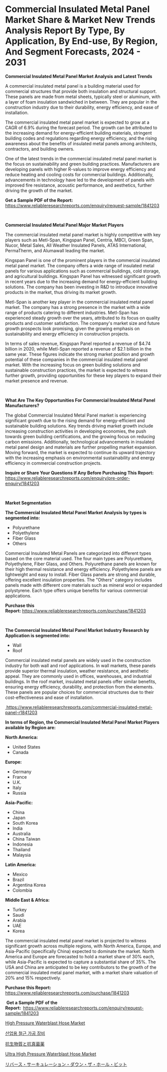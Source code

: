 <p><h1>Commercial Insulated Metal Panel Market Share & Market New Trends Analysis Report By Type, By Application, By End-use, By Region, And Segment Forecasts, 2024 - 2031</h1></p><p><strong>Commercial Insulated Metal Panel Market Analysis and Latest Trends</strong></p>
<p><p>A commercial insulated metal panel is a building material used for commercial structures that provide both insulation and structural support. These panels are made from metal sheets, typically steel or aluminum, with a layer of foam insulation sandwiched in between. They are popular in the construction industry due to their durability, energy efficiency, and ease of installation.</p><p>The commercial insulated metal panel market is expected to grow at a CAGR of 6.9% during the forecast period. The growth can be attributed to the increasing demand for energy-efficient building materials, stringent building codes and regulations regarding energy efficiency, and the rising awareness about the benefits of insulated metal panels among architects, contractors, and building owners.</p><p>One of the latest trends in the commercial insulated metal panel market is the focus on sustainability and green building practices. Manufacturers are developing panels with higher R-values to improve energy efficiency and reduce heating and cooling costs for commercial buildings. Additionally, advancements in technology have led to the development of panels with improved fire resistance, acoustic performance, and aesthetics, further driving the growth of the market.</p></p>
<p><strong>Get a Sample PDF of the Report:&nbsp;</strong> <a href="https://www.reliableresearchreports.com/enquiry/request-sample/1841203">https://www.reliableresearchreports.com/enquiry/request-sample/1841203</a></p>
<p>&nbsp;</p>
<p><strong>Commercial Insulated Metal Panel Major Market Players</strong></p>
<p><p>The commercial insulated metal panel market is highly competitive with key players such as Metl-Span, Kingspan Panel, Centria, MBCI, Green Span, Nucor, Metal Sales, All Weather Insulated Panels, ATAS International, PermaTherm, and Alumawall leading the market.</p><p>Kingspan Panel is one of the prominent players in the commercial insulated metal panel market. The company offers a wide range of insulated metal panels for various applications such as commercial buildings, cold storage, and agricultural buildings. Kingspan Panel has witnessed significant growth in recent years due to the increasing demand for energy-efficient building solutions. The company has been investing in R&D to introduce innovative products in the market, thus driving its market growth.</p><p>Metl-Span is another key player in the commercial insulated metal panel market. The company has a strong presence in the market with a wide range of products catering to different industries. Metl-Span has experienced steady growth over the years, attributed to its focus on quality products and customer satisfaction. The company's market size and future growth prospects look promising, given the growing emphasis on sustainability and energy efficiency in construction projects.</p><p>In terms of sales revenue, Kingspan Panel reported a revenue of $4.74 billion in 2020, while Metl-Span reported a revenue of $2.1 billion in the same year. These figures indicate the strong market position and growth potential of these companies in the commercial insulated metal panel market. With the increasing focus on green building solutions and sustainable construction practices, the market is expected to witness further growth, providing opportunities for these key players to expand their market presence and revenue.</p></p>
<p>&nbsp;</p>
<p><strong>What Are The Key Opportunities For Commercial Insulated Metal Panel Manufacturers?</strong></p>
<p><p>The global Commercial Insulated Metal Panel market is experiencing significant growth due to the rising demand for energy-efficient and sustainable building solutions. Key trends driving market growth include increasing construction activities in developing economies, the push towards green building certifications, and the growing focus on reducing carbon emissions. Additionally, technological advancements in insulated metal panel design and materials are further propelling market expansion. Moving forward, the market is expected to continue its upward trajectory with the increasing emphasis on environmental sustainability and energy efficiency in commercial construction projects.</p></p>
<p><strong>Inquire or Share Your Questions If Any Before Purchasing This Report:</strong> <a href="https://www.reliableresearchreports.com/enquiry/pre-order-enquiry/1841203">https://www.reliableresearchreports.com/enquiry/pre-order-enquiry/1841203</a></p>
<p>&nbsp;</p>
<p><strong>Market Segmentation</strong></p>
<p><strong>The Commercial Insulated Metal Panel Market Analysis by types is segmented into:</strong></p>
<p><ul><li>Polyurethane</li><li>Polyethylene</li><li>Fiber Glass</li><li>Others</li></ul></p>
<p><p>Commercial Insulated Metal Panels are categorized into different types based on the core material used. The four main types are Polyurethane, Polyethylene, Fiber Glass, and Others. Polyurethane panels are known for their high thermal resistance and energy efficiency. Polyethylene panels are lightweight and easy to install. Fiber Glass panels are strong and durable, offering excellent insulation properties. The "Others" category includes panels made with different core materials such as mineral wool or expanded polystyrene. Each type offers unique benefits for various commercial applications.</p></p>
<p><strong>Purchase this Report:&nbsp;</strong><a href="https://www.reliableresearchreports.com/purchase/1841203">https://www.reliableresearchreports.com/purchase/1841203</a></p>
<p>&nbsp;</p>
<p><strong>The Commercial Insulated Metal Panel Market Industry Research by Application is segmented into:</strong></p>
<p><ul><li>Wall</li><li>Roof</li></ul></p>
<p><p>Commercial insulated metal panels are widely used in the construction industry for both wall and roof applications. In wall markets, these panels provide superior thermal insulation, weather resistance, and aesthetic appeal. They are commonly used in offices, warehouses, and industrial buildings. In the roof market, insulated metal panels offer similar benefits, ensuring energy efficiency, durability, and protection from the elements. These panels are popular choices for commercial structures due to their cost-effectiveness and ease of installation.</p></p>
<p><a href="https://www.reliableresearchreports.com/commercial-insulated-metal-panel-r1841203">&nbsp;https://www.reliableresearchreports.com/commercial-insulated-metal-panel-r1841203</a></p>
<p><strong>In terms of Region, the Commercial Insulated Metal Panel Market Players available by Region are:</strong></p>
<p>
    <p> <strong> North America: </strong>
        <ul>
            <li>United States</li>
            <li>Canada</li>
        </ul>
        </p> 
    <p> <strong> Europe: </strong>
        <ul>
            <li>Germany</li>
            <li>France</li>
            <li>U.K.</li>
            <li>Italy</li>
            <li>Russia</li>
        </ul>
        </p> 
    <p> <strong> Asia-Pacific: </strong>
        <ul>
            <li>China</li>
            <li>Japan</li>
            <li>South Korea</li>
            <li>India</li>
            <li>Australia</li>
            <li>China Taiwan</li>
            <li>Indonesia</li>
            <li>Thailand</li>
            <li>Malaysia</li>
        </ul>
        </p> 
    <p> <strong> Latin America: </strong>
        <ul>
            <li>Mexico</li>
            <li>Brazil</li>
            <li>Argentina Korea</li>
            <li>Colombia</li>
        </ul>
        </p> 
    <p> <strong> Middle East & Africa: </strong>
        <ul>
            <li>Turkey</li>
            <li>Saudi</li>
            <li>Arabia</li>
            <li>UAE</li>
            <li>Korea</li>
        </ul>
    </p>
    </p>
<p><p>The commercial insulated metal panel market is projected to witness significant growth across multiple regions, with North America, Europe, and Asia-Pacific (specifically China) expected to dominate the market. North America and Europe are forecasted to hold a market share of 30% each, while Asia-Pacific is expected to capture a substantial share of 35%. The USA and China are anticipated to be key contributors to the growth of the commercial insulated metal panel market, with a market share valuation of 20% and 15% respectively.</p></p>
<p><strong>Purchase this Report: </strong><a href="https://www.reliableresearchreports.com/purchase/1841203">https://www.reliableresearchreports.com/purchase/1841203</a></p>
<p>&nbsp;<strong>Get a Sample PDF of the Report:&nbsp;&nbsp;</strong><a href="https://www.reliableresearchreports.com/enquiry/request-sample/1841203">https://www.reliableresearchreports.com/enquiry/request-sample/1841203</a></p>
<p><strong></strong></p>
<p><p><a href="https://github.com/mabutironaldo/Market-Research-Report-List-5/blob/main/high-pressure-waterblast-hose-market.md">High Pressure Waterblast Hose Market</a></p><p><a href="https://github.com/vss5505pa7z1p/Market-Research-Report-List-2/blob/main/8202723144399.md">산업용 철근 가공 장비</a></p><p><a href="https://medium.com/@jacksonwiza1924/%E6%8A%97%E7%94%9F%E7%89%A9%E8%B3%AA%E3%81%8A%E3%82%88%E3%81%B3%E6%8A%97%E7%9C%9F%E8%8F%8C%E8%96%AC%E3%81%AE%E5%B8%82%E5%A0%B4%E3%82%B7%E3%82%A7%E3%82%A2%E3%81%A8%E5%B8%82%E5%A0%B4%E5%88%86%E6%9E%90-%E6%88%90%E9%95%B7%E3%83%88%E3%83%AC%E3%83%B3%E3%83%89%E3%81%8A%E3%82%88%E3%81%B3%E4%BA%88%E6%B8%AC-2024%E5%B9%B4%E3%81%8B%E3%82%892031%E5%B9%B4%E3%81%BE%E3%81%A7%E3%81%AE%E6%9C%9F%E9%96%93-9046aeb306ef">抗生物質と抗真菌薬</a></p><p><a href="https://github.com/setiawananhar13/Market-Research-Report-List-1/blob/main/ultra-high-pressure-waterblast-hose-market.md">Ultra High Pressure Waterblast Hose Market</a></p><p><a href="https://medium.com/@kelscdowell78456/%E3%83%AA%E3%83%90%E3%83%BC%E3%82%B9%E5%BE%AA%E7%92%B0%E3%83%80%E3%82%A6%E3%83%B3-%E3%82%B6-%E3%83%9B%E3%83%BC%E3%83%AB%E3%83%93%E3%83%83%E3%83%88%E5%B8%82%E5%A0%B4%E4%BA%88%E6%B8%AC-%E5%B8%82%E5%A0%B4%E5%8B%95%E5%90%91-%E3%81%8A%E3%82%88%E3%81%B3%E5%BD%B1%E9%9F%BF%E5%88%86%E6%9E%90-2024%E5%B9%B4-2031%E5%B9%B4-f88827f4d1ec">リバース・サーキュレーション・ダウン・ザ・ホール・ビット</a></p></p>